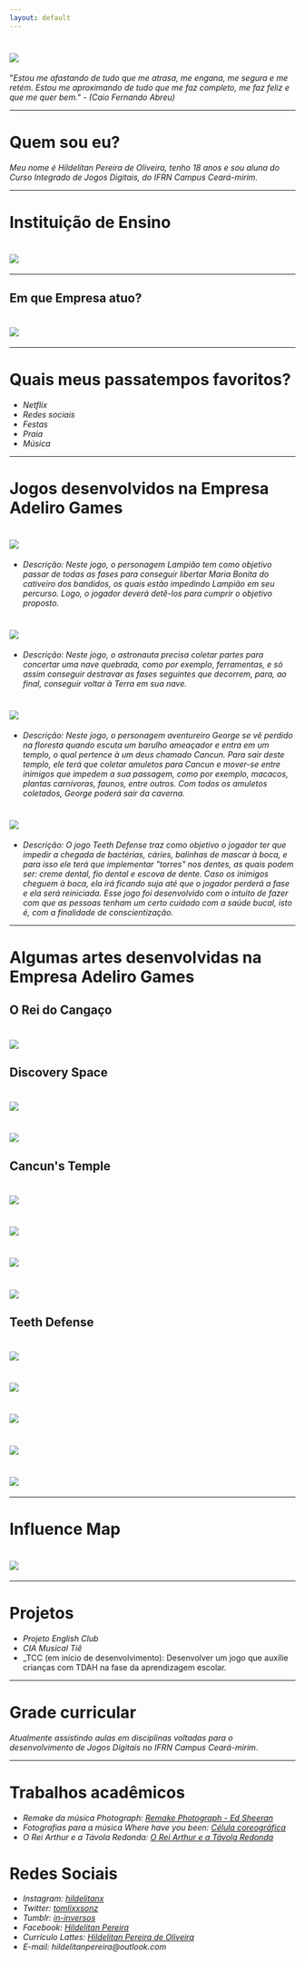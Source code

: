 ```yaml
---
layout: default
---
```


# ![](eu.png)  

"_Estou me afastando de tudo que me atrasa, me engana, me segura e me retém. Estou me aproximando de tudo que me faz completo, me faz feliz e que me quer bem." - (Caio Fernando Abreu)_

* * * 

# Quem sou eu?

_Meu nome é Hildelitan Pereira de Oliveira, tenho 18 anos e sou aluna do Curso Integrado de Jogos Digitais, do IFRN Campus Ceará-mirim._

* * *

# Instituição de Ensino

# ![](if.png)

* * * 

## Em que Empresa atuo?

# ![](empresa.png)

* * * 

# Quais meus passatempos favoritos?

* _Netflix_  
* _Redes sociais_  
* _Festas_  
* _Praia_  
* _Música_  

* * * 

# Jogos desenvolvidos na Empresa Adeliro Games

# [![](jogo1.png)](https://alessandrats.github.io/O%20Rei%20do%20Cangaco/)

* _Descrição: Neste jogo, o personagem Lampião tem como objetivo passar de todas as fases para conseguir libertar Maria Bonita do cativeiro dos bandidos, os quais estão impedindo Lampião em seu percurso. Logo, o jogador deverá detê-los para cumprir o objetivo proposto._ 

# [![](jogo2.png)](https://alessandrats.github.io/DiscoverySpace/)

* _Descrição: Neste jogo, o astronauta precisa coletar partes para concertar uma nave quebrada, como por exemplo, ferramentas, e só assim conseguir destravar as fases seguintes que decorrem, para, ao final, conseguir voltar à Terra em sua nave._  

# [![](jogo3.png)](https://alessandrats.github.io/CancunsTemple/)

* _Descrição: Neste jogo, o personagem aventureiro George se vê perdido na floresta quando escuta um barulho ameaçador e entra em um templo, o qual pertence à um deus chamado Cancun. Para sair deste templo, ele terá que coletar amuletos para Cancun e mover-se entre inimigos que impedem a sua passagem, como por exemplo, macacos, plantas carnívoras, faunos, entre outros. Com todos os amuletos coletados, George poderá sair da caverna._ 

# [![](jogo4.png)](https://alessandrats.github.io/TeethDefense/)

* _Descrição: O jogo Teeth Defense traz como objetivo o jogador ter que impedir a chegada de bactérias, cáries, balinhas de mascar à boca, e para isso ele terá que implementar "torres" nos dentes, as quais podem ser: creme dental, fio dental e escova de dente. Caso os inimigos cheguem à boca, ela irá ficando suja até que o jogador perderá a fase e ela será reiniciada. Esse jogo foi desenvolvido com o intuito de fazer com que as pessoas tenham um certo cuidado com a saúde bucal, isto é, com a finalidade de conscientização._    

* * * 

# Algumas artes desenvolvidas na Empresa Adeliro Games

## O Rei do Cangaço

# ![](photo1.png)  

## Discovery Space

# ![](photo2.png)  

# ![](photo3.png)  

## Cancun's Temple

# ![](photo4.png)  

# ![](photo5.png)  

# ![](photo6.png)  

# ![](photo7.png)  

## Teeth Defense

# ![](photo8.png)  

# ![](photo9.png)  

# ![](photo10.png)  

# ![](photo11.png)  

# ![](photo12.png)  

* * *

# Influence Map 

# ![](influencemap.png)  

* * *
# Projetos

* _Projeto English Club_  
* _CIA Musical Tiê_  
* _TCC (em início de desenvolvimento): Desenvolver um jogo que auxilie crianças com TDAH na fase da aprendizagem escolar. 

* * *

# Grade curricular

_Atualmente assistindo aulas em disciplinas voltadas para o desenvolvimento de Jogos Digitais no IFRN Campus Ceará-mirim_. 

* * *

# Trabalhos acadêmicos

* _Remake da música Photograph: [Remake Photograph - Ed Sheeran](https://www.youtube.com/watch?v=gk6JF1bzlB8)_  
* _Fotografias para a música Where have you been: [Célula coreográfica](https://www.youtube.com/watch?v=0XH5Oab4L-Y)_  
* _O Rei Arthur e a Távola Redonda: [O Rei Arthur e a Távola Redonda](https://www.youtube.com/watch?v=RSX8255Pq-Y)_

# Redes Sociais 

* _Instagram:  [hildelitanx](https://www.instagram.com/hildelitanx/)_    
* _Twitter: [tomlixxsonz](https://twitter.com/tomlixxsonz)_  
* _Tumblr:  [in-inversos](http://in-inversos.tumblr.com/)_    
* _Facebook:  [Hildelitan Pereira](https://www.facebook.com/hildelitan)_    
* _Currículo Lattes: [Hildelitan Pereira de Oliveira](http://lattes.cnpq.br/5361936635040520)_  
* _E-mail: hildelitanpereira@outlook.com_
